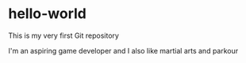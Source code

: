 # hello-world
This is my very first Git repository

I'm an aspiring game developer and I also like martial arts and parkour
